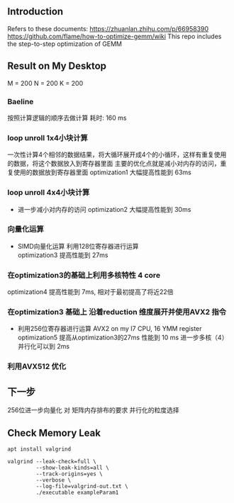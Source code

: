 ## Introduction
Refers to these documents: 
https://zhuanlan.zhihu.com/p/66958390
https://github.com/flame/how-to-optimize-gemm/wiki
This repo includes the step-to-step optimization of GEMM

## Result on My Desktop
M = 200
N = 200
K = 200

### Baeline
按照计算逻辑的顺序去做计算 耗时: 160 ms

### loop unroll 1x4小块计算
一次性计算4个相邻的数据结果，将大循环展开成4个的小循环，这样有重复使用的数据，将这个数据放入到寄存器里面
主要的优化点就是减小对内存的访问，重复使用的数据放到寄存器里面
optimization1 大幅提高性能到 63ms

### loop unroll 4x4小块计算
* 进一步减小对内存的访问
optimization2 大幅提高性能到 30ms

### 向量化运算
* SIMD向量化运算 利用128位寄存器进行运算           
optimization3 提高性能到 27ms

### 在optimization3的基础上利用多核特性 4 core
optimization4 提高性能到 7ms, 相对于最初提高了将近22倍

### 在optimization3 基础上 沿着reduction 维度展开并使用AVX2 指令
* 利用256位寄存器进行运算   AVX2 on my I7 CPU, 16 YMM register
optimization5 提高从optimization3的27ms 性能到 10 ms
进一步多核（4）并行化可以到 2ms

### 利用AVX512 优化


## 下一步
256位进一步向量化 对 矩阵内存排布的要求
并行化的粒度选择

## Check Memory Leak
```
apt install valgrind

valgrind --leak-check=full \
         --show-leak-kinds=all \
         --track-origins=yes \
         --verbose \
         --log-file=valgrind-out.txt \
         ./executable exampleParam1
```
